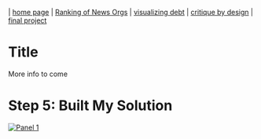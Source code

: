 | [home page](https://itsmeriem.github.io/Meriem/) | [Ranking of News Orgs](news-ranking.md) | [visualizing debt](visualizing-debt.md) | [critique by design](critique-by-design.md) | [final project](final-project.md)


# Title
More info to come




# Step 5: Built My Solution

<div class='tableauPlaceholder' id='viz1700024332299' style='position: relative'><noscript><a href='#'><img alt='Panel 1 ' src='https:&#47;&#47;public.tableau.com&#47;static&#47;images&#47;Mi&#47;MinWagePanelDesign&#47;Panel1&#47;1_rss.png' style='border: none' /></a></noscript><object class='tableauViz'  style='display:none;'><param name='host_url' value='https%3A%2F%2Fpublic.tableau.com%2F' /> <param name='embed_code_version' value='3' /> <param name='site_root' value='' /><param name='name' value='MinWagePanelDesign&#47;Panel1' /><param name='tabs' value='no' /><param name='toolbar' value='yes' /><param name='static_image' value='https:&#47;&#47;public.tableau.com&#47;static&#47;images&#47;Mi&#47;MinWagePanelDesign&#47;Panel1&#47;1.png' /> <param name='animate_transition' value='yes' /><param name='display_static_image' value='yes' /><param name='display_spinner' value='yes' /><param name='display_overlay' value='yes' /><param name='display_count' value='yes' /><param name='language' value='en-US' /><param name='filter' value='publish=yes' /></object></div>               
<script type='text/javascript'>                   
  var divElement = document.getElementById('viz1700024332299');                    
  var vizElement = divElement.getElementsByTagName('object')[0];                    
  if ( divElement.offsetWidth > 800 ) { vizElement.style.width='1214px';vizElement.style.height='835px';} else if ( divElement.offsetWidth > 500 ) { vizElement.style.width='1214px';vizElement.style.height='835px';} else { vizElement.style.width='100%';vizElement.style.height='727px';}                  
  var scriptElement = document.createElement('script');                    
  scriptElement.src = 'https://public.tableau.com/javascripts/api/viz_v1.js';                   
  vizElement.parentNode.insertBefore(scriptElement, vizElement);               
</script>
